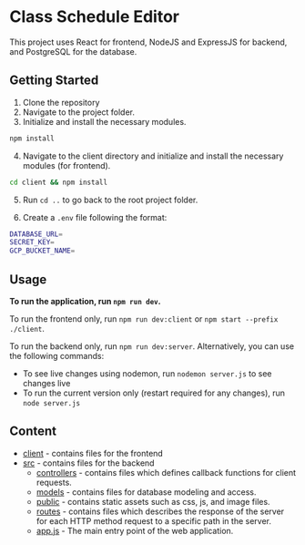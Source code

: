 # Class Schedule Editor

This project uses React for frontend, NodeJS and ExpressJS for backend, and PostgreSQL for the database.

## Getting Started

1. Clone the repository
2. Navigate to the project folder.
3. Initialize and install the necessary modules.

```bash
npm install
```

4. Navigate to the client directory and initialize and install the necessary modules (for frontend).

```bash
cd client && npm install
```

5. Run `cd ..` to go back to the root project folder.

6. Create a `.env` file following the format:
```bash
DATABASE_URL=
SECRET_KEY=
GCP_BUCKET_NAME=
```


## Usage

**To run the application, run `npm run dev`.**

To run the frontend only, run `npm run dev:client` or `npm start --prefix ./client`.

To run the backend only, run `npm run dev:server`. Alternatively, you can use the following commands:

- To see live changes using nodemon, run `nodemon server.js` to see changes live
- To run the current version only (restart required for any changes), run `node server.js`

## Content

- [client](./client/) - contains files for the frontend
- [src](./src/) - contains files for the backend
  - [controllers](./src/controllers/) - contains files which defines callback functions for client requests.
  - [models](./src/models/) - contains files for database modeling and access.
  - [public](./src/public/) - contains static assets such as css, js, and image files.
  - [routes](./src/routes/) - contains files which describes the response of the server for each HTTP method request to a specific path in the server.
  - [app.js](./src/app.js) - The main entry point of the web application.
